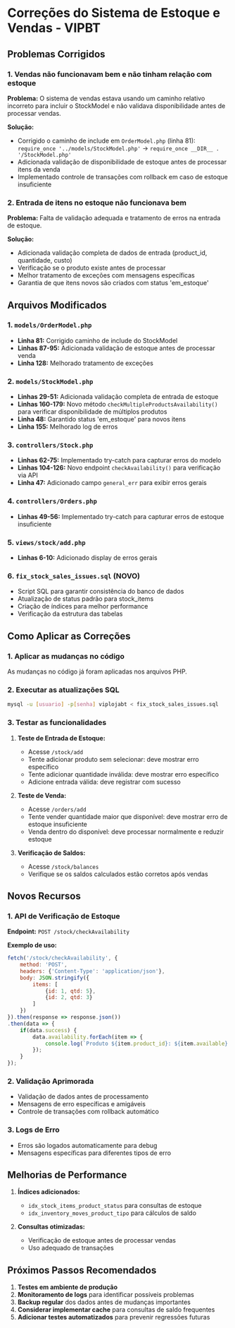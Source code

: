 # Correções do Sistema de Estoque e Vendas - VIPBT

## Problemas Corrigidos

### 1. Vendas não funcionavam bem e não tinham relação com estoque
**Problema:** O sistema de vendas estava usando um caminho relativo incorreto para incluir o StockModel e não validava disponibilidade antes de processar vendas.

**Solução:** 
- Corrigido o caminho de include em `OrderModel.php` (linha 81): `require_once '../models/StockModel.php'` → `require_once __DIR__ . '/StockModel.php'`
- Adicionada validação de disponibilidade de estoque antes de processar itens da venda
- Implementado controle de transações com rollback em caso de estoque insuficiente

### 2. Entrada de itens no estoque não funcionava bem
**Problema:** Falta de validação adequada e tratamento de erros na entrada de estoque.

**Solução:**
- Adicionada validação completa de dados de entrada (product_id, quantidade, custo)
- Verificação se o produto existe antes de processar
- Melhor tratamento de exceções com mensagens específicas
- Garantia de que itens novos são criados com status 'em_estoque'

## Arquivos Modificados

### 1. `models/OrderModel.php`
- **Linha 81:** Corrigido caminho de include do StockModel
- **Linhas 87-95:** Adicionada validação de estoque antes de processar venda
- **Linha 128:** Melhorado tratamento de exceções

### 2. `models/StockModel.php` 
- **Linhas 29-51:** Adicionada validação completa de entrada de estoque
- **Linhas 160-179:** Novo método `checkMultipleProductsAvailability()` para verificar disponibilidade de múltiplos produtos
- **Linha 48:** Garantido status 'em_estoque' para novos itens
- **Linha 155:** Melhorado log de erros

### 3. `controllers/Stock.php`
- **Linhas 62-75:** Implementado try-catch para capturar erros do modelo
- **Linhas 104-126:** Novo endpoint `checkAvailability()` para verificação via API
- **Linha 47:** Adicionado campo `general_err` para exibir erros gerais

### 4. `controllers/Orders.php`
- **Linhas 49-56:** Implementado try-catch para capturar erros de estoque insuficiente

### 5. `views/stock/add.php`
- **Linhas 6-10:** Adicionado display de erros gerais

### 6. `fix_stock_sales_issues.sql` (NOVO)
- Script SQL para garantir consistência do banco de dados
- Atualização de status padrão para stock_items
- Criação de índices para melhor performance
- Verificação da estrutura das tabelas

## Como Aplicar as Correções

### 1. Aplicar as mudanças no código
As mudanças no código já foram aplicadas nos arquivos PHP.

### 2. Executar as atualizações SQL
```bash
mysql -u [usuario] -p[senha] viplojabt < fix_stock_sales_issues.sql
```

### 3. Testar as funcionalidades
1. **Teste de Entrada de Estoque:**
   - Acesse `/stock/add`
   - Tente adicionar produto sem selecionar: deve mostrar erro específico
   - Tente adicionar quantidade inválida: deve mostrar erro específico
   - Adicione entrada válida: deve registrar com sucesso

2. **Teste de Venda:**
   - Acesse `/orders/add` 
   - Tente vender quantidade maior que disponível: deve mostrar erro de estoque insuficiente
   - Venda dentro do disponível: deve processar normalmente e reduzir estoque

3. **Verificação de Saldos:**
   - Acesse `/stock/balances`
   - Verifique se os saldos calculados estão corretos após vendas

## Novos Recursos

### 1. API de Verificação de Estoque
**Endpoint:** `POST /stock/checkAvailability`

**Exemplo de uso:**
```javascript
fetch('/stock/checkAvailability', {
    method: 'POST',
    headers: {'Content-Type': 'application/json'},
    body: JSON.stringify({
        items: [
            {id: 1, qtd: 5},
            {id: 2, qtd: 3}
        ]
    })
}).then(response => response.json())
.then(data => {
    if(data.success) {
        data.availability.forEach(item => {
            console.log(`Produto ${item.product_id}: ${item.available} disponível, ${item.requested} solicitado, ${item.sufficient ? 'OK' : 'INSUFICIENTE'}`);
        });
    }
});
```

### 2. Validação Aprimorada
- Validação de dados antes de processamento
- Mensagens de erro específicas e amigáveis
- Controle de transações com rollback automático

### 3. Logs de Erro
- Erros são logados automaticamente para debug
- Mensagens específicas para diferentes tipos de erro

## Melhorias de Performance

1. **Índices adicionados:**
   - `idx_stock_items_product_status` para consultas de estoque
   - `idx_inventory_moves_product_tipo` para cálculos de saldo

2. **Consultas otimizadas:**
   - Verificação de estoque antes de processar vendas
   - Uso adequado de transações

## Próximos Passos Recomendados

1. **Testes em ambiente de produção**
2. **Monitoramento de logs** para identificar possíveis problemas
3. **Backup regular** dos dados antes de mudanças importantes
4. **Considerar implementar cache** para consultas de saldo frequentes
5. **Adicionar testes automatizados** para prevenir regressões futuras